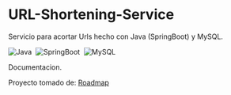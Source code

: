 # URL-Shortening-Service
Servicio para acortar Urls hecho con Java (SpringBoot) y MySQL.

![Java](https://img.shields.io/badge/java-%23ED8B00.svg?style=for-the-badge&logo=java&logoColor=white)&nbsp;
![SpringBoot](https://img.shields.io/badge/springboot-%236DB33F.svg?style=for-the-badge&logo=springboot&logoColor=white)&nbsp;
![MySQL](https://img.shields.io/badge/MySQL-%23316192.svg?style=for-the-badge&logo=MySQL&logoColor=white)&nbsp;

Documentacion.

Proyecto tomado de: <a href="https://roadmap.sh/projects/url-shortening-service?fl=1" Target="_blank">Roadmap</a>

